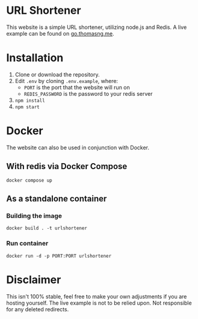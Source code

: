 # URL Shortener

This website is a simple URL shortener, utilizing node.js and Redis. A live example can be found on [go.thomasng.me](https://go.thomasng.me/).

# Installation

1. Clone or download the repository.
1. Edit `.env` by cloning `.env.example`, where:
	- `PORT` is the port that the website will run on
 	- `REDIS_PASSWORD` is the password to your redis server
1. `npm install`
1. `npm start`

# Docker

The website can also be used in conjunction with Docker.

## With redis via Docker Compose

```
docker compose up
```

## As a standalone container

### Building the image

```
docker build . -t urlshortener
```

### Run container

```
docker run -d -p PORT:PORT urlshortener
```

# Disclaimer

This isn't 100% stable, feel free to make your own adjustments if you are hosting yourself. The live example is not to be relied upon. Not responsible for any deleted redirects.
